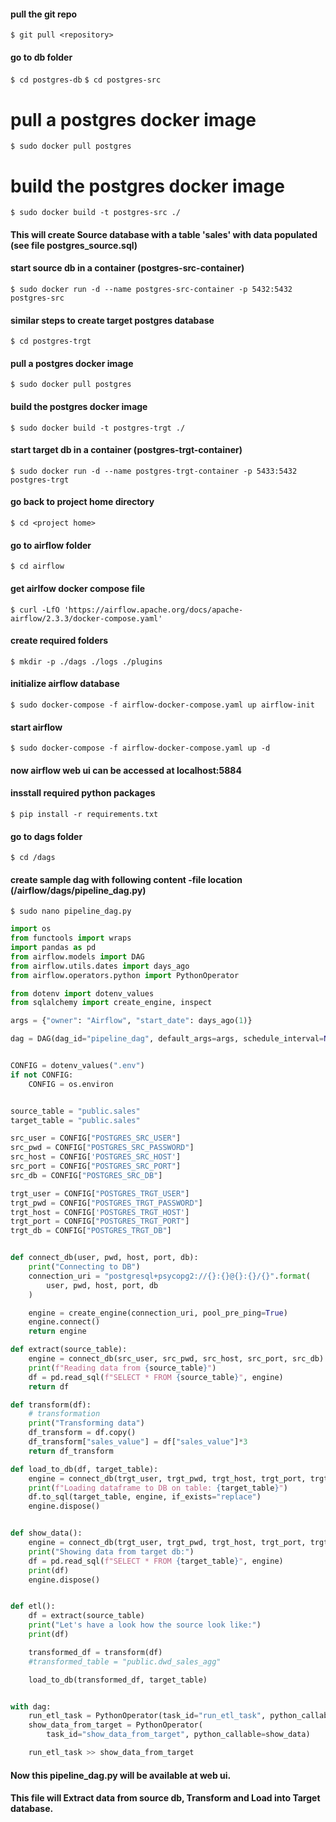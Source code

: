 #### pull the git repo
`$ git pull <repository>`

#### go to db folder
`$ cd postgres-db`
`$ cd postgres-src`
# pull a postgres docker image
`$ sudo docker pull postgres`

# build the postgres docker image
`$ sudo docker build -t postgres-src ./`
#### This will create Source database with a table 'sales' with data populated (see file postgres_source.sql)

#### start source db in a container (postgres-src-container)
`$ sudo docker run -d --name postgres-src-container -p 5432:5432 postgres-src`

#### similar steps to create target postgres database

`$ cd postgres-trgt`

#### pull a postgres docker image
`$ sudo docker pull postgres`

#### build the postgres docker image
`$ sudo docker build -t postgres-trgt ./`

#### start target db in a container (postgres-trgt-container)
`$ sudo docker run -d --name postgres-trgt-container -p 5433:5432 postgres-trgt`

#### go back to project home directory

`$ cd <project home>`

#### go to airflow folder
`$ cd airflow`

#### get airlfow docker compose file
`$ curl -LfO 'https://airflow.apache.org/docs/apache-airflow/2.3.3/docker-compose.yaml'`

#### create required folders
`$ mkdir -p ./dags ./logs ./plugins`

#### initialize airflow database
`$ sudo docker-compose -f airflow-docker-compose.yaml up airflow-init`

#### start airflow
`$ sudo docker-compose -f airflow-docker-compose.yaml up -d`

#### now airflow web ui can be accessed at localhost:5884
#### insstall required python packages
`$ pip install -r requirements.txt`

#### go to dags folder
`$ cd /dags`

#### create sample dag with following content -file location (/airflow/dags/pipeline_dag.py)
`$ sudo nano pipeline_dag.py`

```python
import os
from functools import wraps
import pandas as pd
from airflow.models import DAG
from airflow.utils.dates import days_ago
from airflow.operators.python import PythonOperator

from dotenv import dotenv_values
from sqlalchemy import create_engine, inspect

args = {"owner": "Airflow", "start_date": days_ago(1)}

dag = DAG(dag_id="pipeline_dag", default_args=args, schedule_interval=None)


CONFIG = dotenv_values(".env")
if not CONFIG:
    CONFIG = os.environ


source_table = "public.sales"
target_table = "public.sales"

src_user = CONFIG["POSTGRES_SRC_USER"]
src_pwd = CONFIG["POSTGRES_SRC_PASSWORD"]
src_host = CONFIG['POSTGRES_SRC_HOST']
src_port = CONFIG["POSTGRES_SRC_PORT"]
src_db = CONFIG["POSTGRES_SRC_DB"]

trgt_user = CONFIG["POSTGRES_TRGT_USER"]
trgt_pwd = CONFIG["POSTGRES_TRGT_PASSWORD"]
trgt_host = CONFIG['POSTGRES_TRGT_HOST']
trgt_port = CONFIG["POSTGRES_TRGT_PORT"]
trgt_db = CONFIG["POSTGRES_TRGT_DB"]


def connect_db(user, pwd, host, port, db):
    print("Connecting to DB")
    connection_uri = "postgresql+psycopg2://{}:{}@{}:{}/{}".format(
        user, pwd, host, port, db
    )

    engine = create_engine(connection_uri, pool_pre_ping=True)
    engine.connect()
    return engine

def extract(source_table):
    engine = connect_db(src_user, src_pwd, src_host, src_port, src_db)
    print(f"Reading data from {source_table}")
    df = pd.read_sql(f"SELECT * FROM {source_table}", engine)
    return df

def transform(df):
    # transformation
    print("Transforming data")
    df_transform = df.copy()
    df_transform["sales_value"] = df["sales_value"]*3
    return df_transform

def load_to_db(df, target_table):
    engine = connect_db(trgt_user, trgt_pwd, trgt_host, trgt_port, trgt_db)
    print(f"Loading dataframe to DB on table: {target_table}")
    df.to_sql(target_table, engine, if_exists="replace")
    engine.dispose()


def show_data():
    engine = connect_db(trgt_user, trgt_pwd, trgt_host, trgt_port, trgt_db)
    print("Showing data from target db:")
    df = pd.read_sql(f"SELECT * FROM {target_table}", engine)
    print(df)
    engine.dispose()


def etl():
    df = extract(source_table)
    print("Let's have a look how the source look like:")
    print(df)

    transformed_df = transform(df)
    #transformed_table = "public.dwd_sales_agg"

    load_to_db(transformed_df, target_table)


with dag:
    run_etl_task = PythonOperator(task_id="run_etl_task", python_callable=etl)
    show_data_from_target = PythonOperator(
        task_id="show_data_from_target", python_callable=show_data)

    run_etl_task >> show_data_from_target
```
#### Now this pipeline_dag.py will be available at web ui.
#### This file will Extract data from source db, Transform and Load into Target database.
